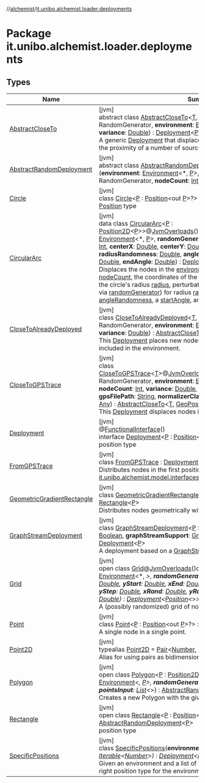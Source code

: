 //[alchemist](../../index.md)/[it.unibo.alchemist.loader.deployments](index.md)

# Package it.unibo.alchemist.loader.deployments

## Types

| Name | Summary |
|---|---|
| [AbstractCloseTo](-abstract-close-to/index.md) | [jvm]<br>abstract class [AbstractCloseTo](-abstract-close-to/index.md)<[T](-abstract-close-to/index.md), [P](-abstract-close-to/index.md) : [Position](../it.unibo.alchemist.model.interfaces/-position/index.md)<[P](-abstract-close-to/index.md)>>(**randomGenerator**: RandomGenerator, **environment**: [Environment](../it.unibo.alchemist.model.interfaces/-environment/index.md)<[T](-abstract-close-to/index.md), [P](-abstract-close-to/index.md)>, **nodeCount**: [Int](https://kotlinlang.org/api/latest/jvm/stdlib/kotlin/-int/index.html), **variance**: [Double](https://kotlinlang.org/api/latest/jvm/stdlib/kotlin/-double/index.html)) : [Deployment](-deployment/index.md)<[P](-abstract-close-to/index.md)> <br>A generic [Deployment](-deployment/index.md) that displaces a certain nodeCount of nodes in the proximity of a number of sources. |
| [AbstractRandomDeployment](-abstract-random-deployment/index.md) | [jvm]<br>abstract class [AbstractRandomDeployment](-abstract-random-deployment/index.md)<[P](-abstract-random-deployment/index.md) : [Position](../it.unibo.alchemist.model.interfaces/-position/index.md)<out [P](-abstract-random-deployment/index.md)>>(**environment**: [Environment](../it.unibo.alchemist.model.interfaces/-environment/index.md)<*, [P](-abstract-random-deployment/index.md)>, **randomGenerator**: RandomGenerator, **nodeCount**: [Int](https://kotlinlang.org/api/latest/jvm/stdlib/kotlin/-int/index.html)) : [Deployment](-deployment/index.md)<[P](-abstract-random-deployment/index.md)> |
| [Circle](-circle/index.md) | [jvm]<br>class [Circle](-circle/index.md)<[P](-circle/index.md) : [Position](../it.unibo.alchemist.model.interfaces/-position/index.md)<out [P](../it.unibo.alchemist.loader.shapes/-rectangle/index.md)>?> : [AbstractRandomDeployment](-abstract-random-deployment/index.md)<[P](../it.unibo.alchemist.loader.shapes/-rectangle/index.md)> <br>[Position](../it.unibo.alchemist.model.interfaces/-position/index.md) type |
| [CircularArc](-circular-arc/index.md) | [jvm]<br>data class [CircularArc](-circular-arc/index.md)<[P](-circular-arc/index.md) : [Position2D](../it.unibo.alchemist.model.interfaces/-position2-d/index.md)<[P](-circular-arc/index.md)>>@[JvmOverloads](https://kotlinlang.org/api/latest/jvm/stdlib/kotlin.jvm/-jvm-overloads/index.html)()constructor(**environment**: [Environment](../it.unibo.alchemist.model.interfaces/-environment/index.md)<*, [P](-circular-arc/index.md)>, **randomGenerator**: RandomGenerator, **nodeCount**: [Int](https://kotlinlang.org/api/latest/jvm/stdlib/kotlin/-int/index.html), **centerX**: [Double](https://kotlinlang.org/api/latest/jvm/stdlib/kotlin/-double/index.html), **centerY**: [Double](https://kotlinlang.org/api/latest/jvm/stdlib/kotlin/-double/index.html), **radius**: [Double](https://kotlinlang.org/api/latest/jvm/stdlib/kotlin/-double/index.html), **radiusRandomness**: [Double](https://kotlinlang.org/api/latest/jvm/stdlib/kotlin/-double/index.html), **angleRandomness**: [Double](https://kotlinlang.org/api/latest/jvm/stdlib/kotlin/-double/index.html), **startAngle**: [Double](https://kotlinlang.org/api/latest/jvm/stdlib/kotlin/-double/index.html), **endAngle**: [Double](https://kotlinlang.org/api/latest/jvm/stdlib/kotlin/-double/index.html)) : [Deployment](-deployment/index.md)<[P](-circular-arc/index.md)> <br>Displaces the nodes in the [environment](-circular-arc/environment.md) in a circular arc, given a [nodeCount](-circular-arc/node-count.md), the coordinates of the circle's center [centerX](-circular-arc/center-x.md) and [centerY](-circular-arc/center-y.md), the circle's radius [radius](-circular-arc/radius.md), perturbation randomness (uniform, generated via [randomGenerator](-circular-arc/random-generator.md)) for radius [radiusRandomness](-circular-arc/radius-randomness.md) and for angle [angleRandomness](-circular-arc/angle-randomness.md), a [startAngle](-circular-arc/start-angle.md), and an [endAngle](-circular-arc/end-angle.md). |
| [CloseToAlreadyDeployed](-close-to-already-deployed/index.md) | [jvm]<br>class [CloseToAlreadyDeployed](-close-to-already-deployed/index.md)<[T](-close-to-already-deployed/index.md), [P](-close-to-already-deployed/index.md) : [Position](../it.unibo.alchemist.model.interfaces/-position/index.md)<[P](-close-to-already-deployed/index.md)>>(**randomGenerator**: RandomGenerator, **environment**: [Environment](../it.unibo.alchemist.model.interfaces/-environment/index.md)<[T](-close-to-already-deployed/index.md), [P](-close-to-already-deployed/index.md)>, **nodeCount**: [Int](https://kotlinlang.org/api/latest/jvm/stdlib/kotlin/-int/index.html), **variance**: [Double](https://kotlinlang.org/api/latest/jvm/stdlib/kotlin/-double/index.html)) : [AbstractCloseTo](-abstract-close-to/index.md)<[T](-close-to-already-deployed/index.md), [P](-close-to-already-deployed/index.md)> <br>This [Deployment](-deployment/index.md) places new nodes in the proximity of those already included in the environment. |
| [CloseToGPSTrace](-close-to-g-p-s-trace/index.md) | [jvm]<br>class [CloseToGPSTrace](-close-to-g-p-s-trace/index.md)<[T](-close-to-g-p-s-trace/index.md)>@[JvmOverloads](https://kotlinlang.org/api/latest/jvm/stdlib/kotlin.jvm/-jvm-overloads/index.html)()constructor(**randomGenerator**: RandomGenerator, **environment**: [Environment](../it.unibo.alchemist.model.interfaces/-environment/index.md)<[T](-close-to-g-p-s-trace/index.md), [GeoPosition](../it.unibo.alchemist.model.interfaces/-geo-position/index.md)>, **nodeCount**: [Int](https://kotlinlang.org/api/latest/jvm/stdlib/kotlin/-int/index.html), **variance**: [Double](https://kotlinlang.org/api/latest/jvm/stdlib/kotlin/-double/index.html), **from**: [Time](../it.unibo.alchemist.model.interfaces/-time/index.md), **interval**: [Time](../it.unibo.alchemist.model.interfaces/-time/index.md), **to**: [Time](../it.unibo.alchemist.model.interfaces/-time/index.md), **gpsFilePath**: [String](https://kotlinlang.org/api/latest/jvm/stdlib/kotlin/-string/index.html), **normalizerClass**: [String](https://kotlinlang.org/api/latest/jvm/stdlib/kotlin/-string/index.html), **normalizerArguments**: [Any](https://kotlinlang.org/api/latest/jvm/stdlib/kotlin/-any/index.html)) : [AbstractCloseTo](-abstract-close-to/index.md)<[T](-close-to-g-p-s-trace/index.md), [GeoPosition](../it.unibo.alchemist.model.interfaces/-geo-position/index.md)> <br>This [Deployment](-deployment/index.md) displaces nodes in the proximity of a GPS trace. |
| [Deployment](-deployment/index.md) | [jvm]<br>@[FunctionalInterface](https://docs.oracle.com/javase/8/docs/api/java/lang/FunctionalInterface.html)()<br>interface [Deployment](-deployment/index.md)<[P](-deployment/index.md) : [Position](../it.unibo.alchemist.model.interfaces/-position/index.md)<out [P](../it.unibo.alchemist.loader.shapes/-rectangle/index.md)>?> : [Iterable](https://docs.oracle.com/javase/8/docs/api/java/lang/Iterable.html)<[P](../it.unibo.alchemist.loader.shapes/-rectangle/index.md)> <br>position type |
| [FromGPSTrace](-from-g-p-s-trace/index.md) | [jvm]<br>class [FromGPSTrace](-from-g-p-s-trace/index.md) : [Deployment](-deployment/index.md)<br>Distributes nodes in the first positions of [it.unibo.alchemist.model.interfaces.GPSTrace](../it.unibo.alchemist.model.interfaces/-g-p-s-trace/index.md). |
| [GeometricGradientRectangle](-geometric-gradient-rectangle/index.md) | [jvm]<br>class [GeometricGradientRectangle](-geometric-gradient-rectangle/index.md)<[P](-geometric-gradient-rectangle/index.md) : [Position](../it.unibo.alchemist.model.interfaces/-position/index.md)<out [P](../it.unibo.alchemist.loader.shapes/-rectangle/index.md)>?> : [Rectangle](-rectangle/index.md)<[P](../it.unibo.alchemist.loader.shapes/-rectangle/index.md)> <br>Distributes nodes geometrically within a rectangular shape. |
| [GraphStreamDeployment](-graph-stream-deployment/index.md) | [jvm]<br>class [GraphStreamDeployment](-graph-stream-deployment/index.md)<[P](-graph-stream-deployment/index.md) : [Position](../it.unibo.alchemist.model.interfaces/-position/index.md)<[P](-graph-stream-deployment/index.md)>>(**createLinks**: [Boolean](https://kotlinlang.org/api/latest/jvm/stdlib/kotlin/-boolean/index.html), **graphStreamSupport**: [GraphStreamSupport](../it.unibo.alchemist.loader/-graph-stream-support/index.md)<*, [P](-graph-stream-deployment/index.md)>) : [Deployment](-deployment/index.md)<[P](-graph-stream-deployment/index.md)> <br>A deployment based on a [GraphStream](https://graphstream-project.org/) graph. |
| [Grid](-grid/index.md) | [jvm]<br>open class [Grid](-grid/index.md)@[JvmOverloads](https://kotlinlang.org/api/latest/jvm/stdlib/kotlin.jvm/-jvm-overloads/index.html)()constructor(**environment**: [Environment](../it.unibo.alchemist.model.interfaces/-environment/index.md)<*, *>, **randomGenerator**: RandomGenerator, **xStart**: [Double](https://kotlinlang.org/api/latest/jvm/stdlib/kotlin/-double/index.html), **yStart**: [Double](https://kotlinlang.org/api/latest/jvm/stdlib/kotlin/-double/index.html), **xEnd**: [Double](https://kotlinlang.org/api/latest/jvm/stdlib/kotlin/-double/index.html), **yEnd**: [Double](https://kotlinlang.org/api/latest/jvm/stdlib/kotlin/-double/index.html), **xStep**: [Double](https://kotlinlang.org/api/latest/jvm/stdlib/kotlin/-double/index.html), **yStep**: [Double](https://kotlinlang.org/api/latest/jvm/stdlib/kotlin/-double/index.html), **xRand**: [Double](https://kotlinlang.org/api/latest/jvm/stdlib/kotlin/-double/index.html), **yRand**: [Double](https://kotlinlang.org/api/latest/jvm/stdlib/kotlin/-double/index.html), **xShift**: [Double](https://kotlinlang.org/api/latest/jvm/stdlib/kotlin/-double/index.html), **yShift**: [Double](https://kotlinlang.org/api/latest/jvm/stdlib/kotlin/-double/index.html)) : [Deployment](-deployment/index.md)<[Position](../it.unibo.alchemist.model.interfaces/-position/index.md)<*>> <br>A (possibly randomized) grid of nodes. |
| [Point](-point/index.md) | [jvm]<br>class [Point](-point/index.md)<[P](-point/index.md) : [Position](../it.unibo.alchemist.model.interfaces/-position/index.md)<out [P](../it.unibo.alchemist.loader.shapes/-rectangle/index.md)>?> : [Deployment](-deployment/index.md)<[P](../it.unibo.alchemist.loader.shapes/-rectangle/index.md)> <br>A single node in a single point. |
| [Point2D](index.md#-825277125%2FClasslikes%2F-267951372) | [jvm]<br>typealias [Point2D](index.md#-825277125%2FClasslikes%2F-267951372) = [Pair](https://kotlinlang.org/api/latest/jvm/stdlib/kotlin/-pair/index.html)<[Number](https://kotlinlang.org/api/latest/jvm/stdlib/kotlin/-number/index.html), [Number](https://kotlinlang.org/api/latest/jvm/stdlib/kotlin/-number/index.html)><br>Alias for using pairs as bidimensional points. |
| [Polygon](-polygon/index.md) | [jvm]<br>open class [Polygon](-polygon/index.md)<[P](-polygon/index.md) : [Position2D](../it.unibo.alchemist.model.interfaces/-position2-d/index.md)<out [P](-polygon/index.md)>>(**environment**: [Environment](../it.unibo.alchemist.model.interfaces/-environment/index.md)<*, [P](-polygon/index.md)>, **randomGenerator**: RandomGenerator, **nodes**: [Int](https://kotlinlang.org/api/latest/jvm/stdlib/kotlin/-int/index.html), **pointsInput**: [List](https://kotlinlang.org/api/latest/jvm/stdlib/kotlin.collections/-list/index.html)<*>) : [AbstractRandomDeployment](-abstract-random-deployment/index.md)<[P](-polygon/index.md)> <br>Creates a new Polygon with the given points. |
| [Rectangle](-rectangle/index.md) | [jvm]<br>open class [Rectangle](-rectangle/index.md)<[P](-rectangle/index.md) : [Position](../it.unibo.alchemist.model.interfaces/-position/index.md)<out [P](../it.unibo.alchemist.loader.shapes/-rectangle/index.md)>?> : [AbstractRandomDeployment](-abstract-random-deployment/index.md)<[P](../it.unibo.alchemist.loader.shapes/-rectangle/index.md)> <br>position type |
| [SpecificPositions](-specific-positions/index.md) | [jvm]<br>class [SpecificPositions](-specific-positions/index.md)(**environment**: [Environment](../it.unibo.alchemist.model.interfaces/-environment/index.md)<*, *>, **positions**: [Iterable](https://kotlinlang.org/api/latest/jvm/stdlib/kotlin.collections/-iterable/index.html)<[Number](https://kotlinlang.org/api/latest/jvm/stdlib/kotlin/-number/index.html)>) : [Deployment](-deployment/index.md)<[Position](../it.unibo.alchemist.model.interfaces/-position/index.md)<*>> <br>Given an environment and a list of list of numbers, it creates a list of the right position type for the environment. |
